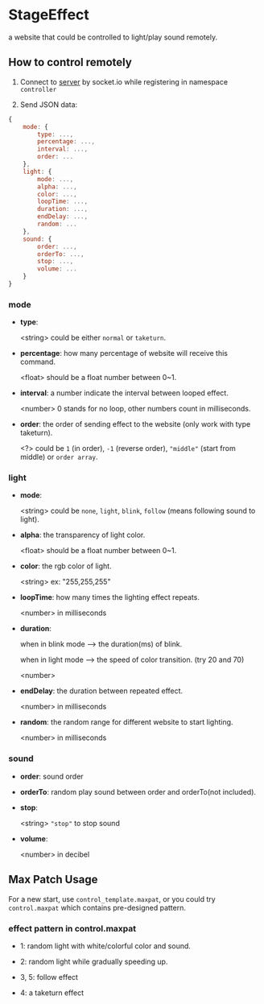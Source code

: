 # StageEffect

a website that could be controlled to light/play sound remotely.

## How to control remotely

1. Connect to [server](https://stage-effect-server1.herokuapp.com) by socket.io while registering in namespace `controller`

2. Send JSON data:
```javascript
{
	mode: {
		type: ...,
		percentage: ...,
		interval: ..., 
		order: ...
	},
	light: {
		mode: ...,
		alpha: ..., 
		color: ...,
		loopTime: ...,
		duration: ...,
		endDelay: ...,
		random: ...
	}, 
	sound: {
		order: ...,
		orderTo: ...,
		stop: ...,
		volume: ...
	}
}
```

### mode
* **type**: 

    \<string> could be either `normal` or `taketurn`.

* **percentage**: 
    how many percentage of website will receive this command.

    \<float> should be a float number between 0~1.

* **interval**: 
    a number indicate the interval between looped effect.
   
    \<number> 0 stands for no loop, other numbers count in milliseconds.

* **order**: 
    the order of sending effect to the website (only work with type taketurn).
    
    \<?> could be `1` (in order), `-1` (reverse order), `"middle"` (start from middle) or `order array`.

### light

* **mode**:
    
    \<string> could be `none`, `light`, `blink`, `follow` (means following sound to light).

* **alpha**:
    the transparency of light color.

    \<float> should be a float number between 0~1.

* **color**:
    the rgb color of light.

    \<string> ex: "255,255,255"

* **loopTime**: 
    how many times the lighting effect repeats.
    
    \<number> in milliseconds

* **duration**:
    
    when in blink mode --> the duration(ms) of blink.

    when in light mode --> the speed of color transition. (try 20 and 70)

    \<number> 

* **endDelay**:
    the duration between repeated effect.
    
    \<number> in milliseconds

* **random**:
    the random range for different website to start lighting.

    \<number> in milliseconds


### sound

* **order**:
    sound order

* **orderTo**:
    random play sound between order and orderTo(not included).

* **stop**:
    
    \<string> `"stop"` to stop sound


* **volume**:

    \<number> in decibel


## Max Patch Usage

For a new start, use `control_template.maxpat`, or you could try `control.maxpat` which contains pre-designed pattern.

### effect pattern in control.maxpat

* 1: random light with white/colorful color and sound.

* 2: random light while gradually speeding up.

* 3, 5: follow effect

* 4: a taketurn effect


